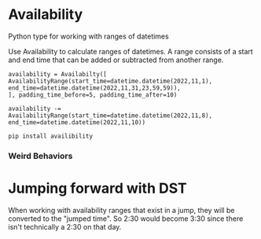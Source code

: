 # Availability
Python type for working with ranges of datetimes


Use Availability to calculate ranges of datetimes.  A range consists of a start and end time that can be added or subtracted from another range.

```
availability = Availabilty([
AvailabilityRange(start_time=datetime.datetime(2022,11,1), end_time=datetime.datetime(2022,11,31,23,59,59)),
], padding_time_before=5, padding_time_after=10)

availability -= AvailabilityRange(start_time=datetime.datetime(2022,11,8), end_time=datetime.datetime(2022,11,10))
```

`pip install availibility`


### Weird Behaviors

# Jumping forward with DST

When working with availability ranges that exist in a jump, they will be converted to the "jumped time".  So 2:30 would become 3:30 since there isn't technically a 2:30 on that day.
